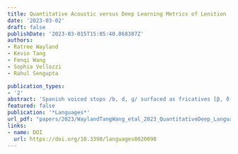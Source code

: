 ```yaml
---
title: Quantitative Acoustic versus Deep Learning Metrics of Lenition
date: '2023-03-02'
draft: false
publishDate: '2023-03-015T15:05:40.868387Z'
authors:
- Ratree Wayland
- Kevin Tang
- Fenqi Wang
- Sophia Vellozzi
- Rahul Sengupta

publication_types:
- '2'
abstract: 'Spanish voiced stops /b, d, ɡ/ surfaced as fricatives [β, ð, ɣ] in intervocalic position due to a phonological process known as spirantization or, more broadly, lenition. However, conditioned by various factors such as stress, place of articulation, flanking vowel quality, and speaking rate, phonetic studies reveal a great deal of variation and gradience of these surface forms, ranging from fricative-like to approximant-like [β<sub>T</sub>, ð<sub>T</sub>, ɣ<sub>T</sub>]. Several acoustic measurements have been used to quantify the degree of lenition, but none is standard. In this study, the posterior probabilities of sonorant and continuant phonological features in a corpus of Argentinian Spanish estimated by a deep learning Phonet model as measures of lenition were compared to traditional acoustic measurements of intensity, duration, and periodicity. When evaluated against known lenition factors: stress, place of articulation, surrounding vowel quality, word status, and speaking rate, the results show that sonorant and continuant posterior probabilities predict lenition patterns that are similar to those predicted by relative acoustic intensity measures and are in the direction expected by the effort-based view of lenition and previous findings. These results suggest that Phonet is a reliable alternative or additional approach to investigate the degree of lenition.'
featured: false
publication: '*Languages*'
url_pdf: "papers/2023/WaylandTangWang_etal_2023_QuantitativeDeep_Languages.pdf"
links:
- name: DOI
  url: https://doi.org/10.3390/languages8020098
---
```

